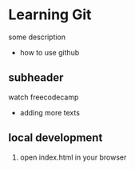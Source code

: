 # Learning Git

some description
+ how to use github
## subheader

watch freecodecamp

+ adding more texts

## local development

1. open index.html in your browser